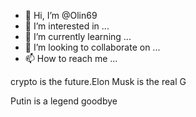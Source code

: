 - 👋 Hi, I’m @Olin69
- 👀 I’m interested in ...
- 🌱 I’m currently learning ...
- 💞️ I’m looking to collaborate on ...
- 📫 How to reach me ...

<!---i have no idea what the fuck I am doing I dont know shit about coding :)
Olin69/Olin69 is a ✨ special ✨ repository because its `README.md` (this file) appears on your GitHub profile.
You can click the Preview link to take a look at your changes.
--->crypto is the future.Elon Musk is the real G
Putin is a legend
goodbye
